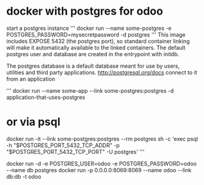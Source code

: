 # docker with postgres for odoo

start a postgres instance
'''
docker run --name some-postgres -e POSTGRES_PASSWORD=mysecretpassword -d postgres
'''
This image includes EXPOSE 5432 (the postgres port), so standard container linking will 
make it automatically available to the linked containers. The default postgres user and database are created in the entrypoint with initdb.

The postgres database is a default database meant for use by users, utilities and third party applications.
http://postgresql.org/docs connect to it from an application

'''
docker run --name some-app --link some-postgres:postgres -d application-that-uses-postgres

# or via psql
docker run -it --link some-postgres:postgres --rm postgres sh -c 'exec psql -h "$POSTGRES_PORT_5432_TCP_ADDR" -p "$POSTGRES_PORT_5432_TCP_PORT" -U postgres'
'''


docker run -d -e POSTGRES_USER=odoo -e POSTGRES_PASSWORD=odoo --name db postgres
docker run -p 0.0.0.0:8069:8069 --name odoo --link db:db -t odoo
